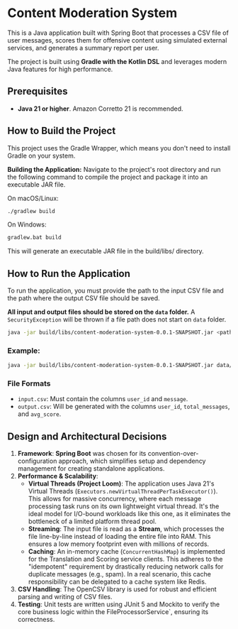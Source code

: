 # Content Moderation System

This is a Java application built with Spring Boot that processes a CSV file of user messages, scores them for offensive content using simulated external services, and generates a summary report per user.

The project is built using **Gradle with the Kotlin DSL** and leverages modern Java features for high performance.

## Prerequisites

* **Java 21 or higher**. Amazon Corretto 21 is recommended.

## How to Build the Project

This project uses the Gradle Wrapper, which means you don't need to install Gradle on your system.

**Building the Application:**
Navigate to the project's root directory and run the following command to compile the project and package it into an executable JAR file.

On macOS/Linux:

```bash
./gradlew build
```
On Windows:

```bash
gradlew.bat build
```
This will generate an executable JAR file in the build/libs/ directory.

## How to Run the Application
To run the application, you must provide the path to the input CSV file and the path where the output CSV file should be saved.

**All input and output files should be stored on the `data` folder.** A `SecurityException` will be thrown if a file path does not start on `data` folder.

```bash
java -jar build/libs/content-moderation-system-0.0.1-SNAPSHOT.jar <path-to-input.csv> <path-to-output.csv>
```

### Example:
```bash
java -jar build/libs/content-moderation-system-0.0.1-SNAPSHOT.jar data/sample1.csv data/output_sample1.csv
```

### File Formats
* `input.csv`: Must contain the columns `user_id` and `message`.
* `output.csv`: Will be generated with the columns `user_id`, `total_messages`, and `avg_score`.

## Design and Architectural Decisions
1. **Framework**: **Spring Boot** was chosen for its convention-over-configuration approach, which simplifies setup and dependency management for creating standalone applications.
2. **Performance & Scalability**:
    * **Virtual Threads (Project Loom)**: The application uses Java 21's Virtual Threads (`Executors.newVirtualThreadPerTaskExecutor()`). This allows for massive concurrency, where each message processing task runs on its own lightweight virtual thread. It's the ideal model for I/O-bound workloads like this one, as it eliminates the bottleneck of a limited platform thread pool.
    * **Streaming**: The input file is read as a **Stream**, which processes the file line-by-line instead of loading the entire file into RAM. This ensures a low memory footprint even with millions of records.
    * **Caching**: An in-memory cache (`ConcurrentHashMap`) is implemented for the Translation and Scoring service clients. This adheres to the "idempotent" requirement by drastically reducing network calls for duplicate messages (e.g., spam). In a real scenario, this cache responsibility can be delegated to a cache system like Redis.
3. **CSV Handling**: The OpenCSV library is used for robust and efficient parsing and writing of CSV files.
4. **Testing**: Unit tests are written using JUnit 5 and Mockito to verify the core business logic within the FileProcessorService`, ensuring its correctness.